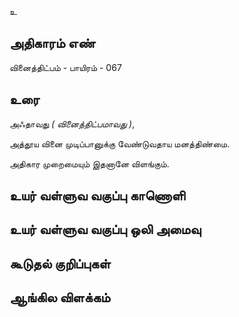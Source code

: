 உ


## அதிகாரம் எண்

வினைத்திட்பம் - பாயிரம் - 067
## உரை

அஃதாவது _( வினைத்திட்பமாவது )_,  

அத்தூய வினை முடிப்பானுக்கு வேண்டுவதாய மனத்திண்மை.  

அதிகார முறைமையும் இதனானே விளங்கும்.


## உயர் வள்ளுவ வகுப்பு காணொளி


## உயர் வள்ளுவ வகுப்பு ஒலி அமைவு 


## கூடுதல் குறிப்புகள்


## ஆங்கில விளக்கம்

